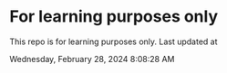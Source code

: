 # For learning purposes only
This repo is for learning purposes only.
Last updated at

Wednesday, February 28, 2024 8:08:28 AM

